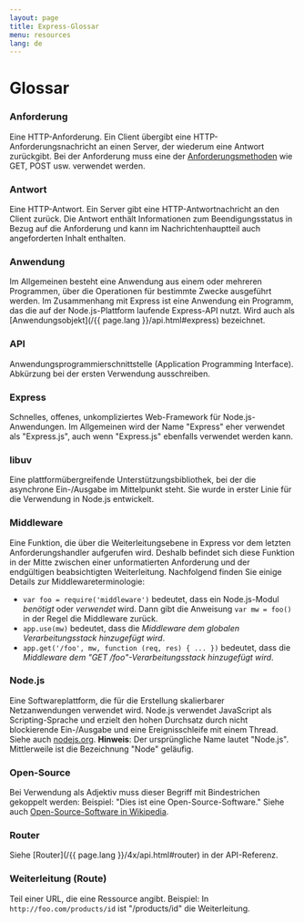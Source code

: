 ```yaml
---
layout: page
title: Express-Glossar
menu: resources
lang: de
---
```


# Glossar

### Anforderung

Eine HTTP-Anforderung. Ein Client übergibt eine HTTP-Anforderungsnachricht an einen Server, der wiederum eine Antwort zurückgibt. Bei der Anforderung muss eine der [Anforderungsmethoden](https://en.wikipedia.org/wiki/Hypertext_Transfer_Protocol#Request_methods) wie GET, POST usw. verwendet werden.

### Antwort

Eine HTTP-Antwort. Ein Server gibt eine HTTP-Antwortnachricht an den Client zurück. Die Antwort enthält Informationen zum Beendigungsstatus in Bezug auf die Anforderung und kann im Nachrichtenhauptteil auch angeforderten Inhalt enthalten.

### Anwendung

Im Allgemeinen besteht eine Anwendung aus einem oder mehreren Programmen, über die Operationen für bestimmte Zwecke ausgeführt werden. Im Zusammenhang mit Express ist eine Anwendung ein Programm, das die auf der Node.js-Plattform laufende Express-API nutzt. Wird auch als [Anwendungsobjekt](/{{ page.lang }}/api.html#express) bezeichnet.

### API

Anwendungsprogrammierschnittstelle (Application Programming Interface). Abkürzung bei der ersten Verwendung ausschreiben.

### Express

Schnelles, offenes, unkompliziertes Web-Framework für Node.js-Anwendungen. Im Allgemeinen wird der Name "Express" eher verwendet als "Express.js", auch wenn "Express.js" ebenfalls verwendet werden kann.

### libuv

Eine plattformübergreifende Unterstützungsbibliothek, bei der die asynchrone Ein-/Ausgabe im Mittelpunkt steht. Sie wurde in erster Linie für die Verwendung in Node.js entwickelt.

### Middleware

Eine Funktion, die über die Weiterleitungsebene in Express vor dem letzten Anforderungshandler aufgerufen wird. Deshalb befindet sich diese Funktion in der Mitte zwischen einer unformatierten Anforderung und der endgültigen beabsichtigten Weiterleitung. Nachfolgend finden Sie einige Details zur Middlewareterminologie:

- `var foo = require('middleware')` bedeutet, dass ein Node.js-Modul _benötigt_ oder _verwendet_ wird. Dann gibt die Anweisung `var mw = foo()` in der Regel die Middleware zurück.
- `app.use(mw)` bedeutet, dass die _Middleware dem globalen Verarbeitungsstack hinzugefügt wird_.
- `app.get('/foo', mw, function (req, res) { ... })` bedeutet, dass die _Middleware dem "GET /foo"-Verarbeitungsstack hinzugefügt wird_.

### Node.js

Eine Softwareplattform, die für die Erstellung skalierbarer Netzanwendungen verwendet wird. Node.js verwendet JavaScript als Scripting-Sprache und erzielt den hohen Durchsatz durch nicht blockierende Ein-/Ausgabe und eine Ereignisschleife mit einem Thread. Siehe auch [nodejs.org](http://nodejs.org/). **Hinweis**: Der ursprüngliche Name lautet "Node.js". Mittlerweile ist die Bezeichnung "Node" geläufig.

### Open-Source

Bei Verwendung als Adjektiv muss dieser Begriff mit Bindestrichen gekoppelt werden: Beispiel: "Dies ist eine Open-Source-Software." Siehe auch [Open-Source-Software in Wikipedia](http://en.wikipedia.org/wiki/Open-source_software).

### Router

Siehe [Router](/{{ page.lang }}/4x/api.html#router) in der API-Referenz.

### Weiterleitung (Route)

Teil einer URL, die eine Ressource angibt. Beispiel: In `http://foo.com/products/id` ist "/products/id" die Weiterleitung.
